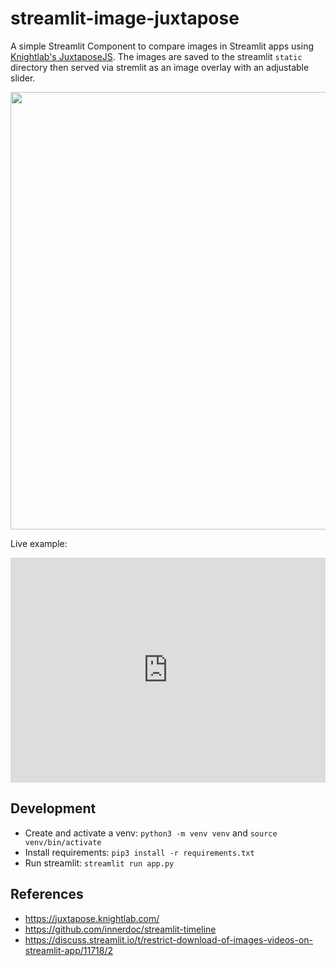 # streamlit-image-juxtapose
A simple Streamlit Component to compare images in Streamlit apps using [Knightlab's JuxtaposeJS](https://juxtapose.knightlab.com/). The images are saved to the streamlit `static` directory then served via stremlit as an image overlay with an adjustable slider.

<p align="center">
<img src="https://github.com/robmarkcole/streamlit-image-juxtapose/blob/main/usage.png" width="700">
</p>

Live example:

<iframe frameborder="0" class="juxtapose" width="100%" height="360" src="https://cdn.knightlab.com/libs/juxtapose/latest/embed/index.html?uid=a8a68540-c5b0-11eb-b7bf-95443c729a29"></iframe>

## Development
* Create and activate a venv: `python3 -m venv venv` and `source venv/bin/activate`
* Install requirements: `pip3 install -r requirements.txt`
* Run streamlit: `streamlit run app.py`

## References
- https://juxtapose.knightlab.com/
- https://github.com/innerdoc/streamlit-timeline
- https://discuss.streamlit.io/t/restrict-download-of-images-videos-on-streamlit-app/11718/2
